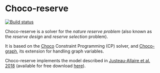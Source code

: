# Choco-reserve #

[![Build status](https://travis-ci.org/dimitri-justeau/choco-reserve.svg?branch=master)](https://travis-ci.org/dimitri-justeau/choco-reserve)

Choco-reserve is a solver for the *nature reserve problem* (also known as the *reserve design* and *reserve selection* problem).

It is based on the [Choco](https://github.com/chocoteam/choco-solver) Constraint Programming (CP) solver, and [Choco-graph](https://github.com/chocoteam/choco-graph), its extension for handling graph variables.

Choco-reserve implements the model described in [Justeau-Allaire et al. 2018](https://link.springer.com/chapter/10.1007/978-3-319-98334-9_33) (available for free download [here](https://www.researchgate.net/publication/327167708_Unifying_Reserve_Design_Strategies_with_Graph_Theory_and_Constraint_Programming_24th_International_Conference_CP_2018_Lille_France_August_27-31_2018_Proceedings)).
